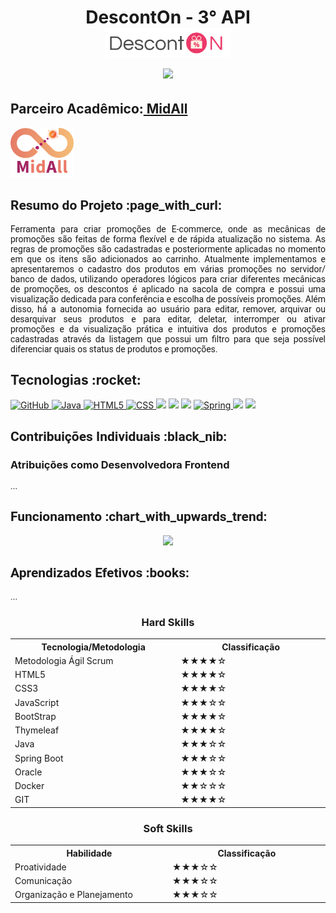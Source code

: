 <html>
<body>
 
 <h1 align="center"> DescontOn - 3° API
 <br>
  <img src="https://github.com/camilaffpacheco/Portfolio/blob/main/imagens/DescontOn.png" height="40%" width="40%"/>
 <br>
<a href="https://github.com/DolphinDatabase/DescontOn/"><img src="https://img.shields.io/badge/GitHub-Repositório Projeto-181717?style=for-the-badge&logo=github"></a>
</h1>

 <h2> Parceiro Acadêmico:<a href="https://midall.com.br/"> MidAll</a></h2>
 <img src="https://github.com/camilaffpacheco/Portfolio/blob/main/imagens/logo midall.webp" height="20%" width="20%"/>
  
  
<h2 style="font-family:roboto;"> Resumo do Projeto :page_with_curl:</h2>
<p align="justify" style="font-family:roboto;"> Ferramenta para criar promoções de E-commerce, onde as mecânicas de promoções são feitas de forma flexível e
  de rápida atualização no sistema. As regras de promoções são cadastradas e posteriormente aplicadas no momento em que os itens são adicionados ao carrinho. 
  Atualmente implementamos e apresentaremos o cadastro dos produtos em várias promoções no servidor/ banco de dados, utilizando operadores lógicos para criar 
  diferentes mecânicas de promoções, os descontos é aplicado na sacola de compra e possui uma visualização dedicada para conferência e escolha de possíveis 
  promoções. Além disso, há a autonomia fornecida ao usuário para editar, remover, arquivar ou desarquivar seus produtos e para editar, deletar, interromper 
  ou ativar promoções e da visualização prática e intuitiva dos produtos e promoções cadastradas através da listagem que possui um filtro para que seja 
  possível diferenciar quais os status de produtos e promoções. </p>
  
<p><h2 id="tecnologias">Tecnologias :rocket: </h2></p>
 <div>
    <a href="gttps://github.com">
        <img alt="GitHub" src="https://img.shields.io/badge/GitHub-100000?style=for-the-badge&logo=github&logoColor=white"/>
    </a>
    <a href="https://www.java.com/pt-BR/">
        <img alt="Java" src="https://img.shields.io/badge/java-%23ED8B00.svg?&style=for-the-badge&logo=java&logoColor=white"/>
    </a>
    <a href="https://developer.mozilla.org/pt-BR/docs/Web/Guide/HTML/HTML5">
    <img alt="HTML5" src="https://img.shields.io/badge/HTML5-E34F26?style=for-the-badge&logo=html5&logoColor=white"/>
    </a>
    <a href="https://developer.mozilla.org/pt-BR/docs/Web/CSS">
    <img alt="CSS" src="https://img.shields.io/badge/CSS3-1572B6?style=for-the-badge&logo=css3&logoColor=white">
      <a href="https://developer.mozilla.org/pt-BR/docs/Web/JavaScript"><img src = "https://img.shields.io/badge/javascript-%23e6e400.svg?style=for-the-badge&logo=javascript&logoColor=white"/></a>
     <a href="https://getbootstrap.com/"><img src =
"https://camo.githubusercontent.com/b13ed67c809178963ce9d538175b02649800772be1ce0cb02da5879e5614e236/68747470733a2f2f696d672e736869656c64732e696f2f62616467652f426f6f7473747261702d3536334437433f7374796c653d666f722d7468652d6261646765266c6f676f3d626f6f747374726170266c6f676f436f6c6f723d7768697465" /></a>
     <a href="https://www.thymeleaf.org/"><img src =
"https://img.shields.io/badge/Thymeleaf-50df26?style=for-the-badge&logoColor=white" /></a>
    <a href="https://spring.io">
    <img alt="Spring" src="https://img.shields.io/badge/spring-%236DB33F.svg?&style=for-the-badge&logo=spring&logoColor=white"/>
       <a href="https://www.oracle.com/br/index.html"><img src =
"https://img.shields.io/badge/Oracle-F80000?style=for-the-badge&logo=oracle&logoColor=white" /></a>
     <a href="https://www.docker.com/"><img src =
"https://img.shields.io/badge/Docker-2a6eef?style=for-the-badge&logo=docker&logoColor=white" /></a>
</div>
 
 <h2 style="font-family:roboto;"> Contribuições Individuais :black_nib:</h2>
  <h3> Atribuições como Desenvolvedora Frontend</h3>
  <p align="justify" style="font-family:roboto;">
...
  </p>
 
 <h2 style="font-family:roboto;"> Funcionamento :chart_with_upwards_trend:</h2>
    <div align="center">

[<img src="https://github.com/DolphinDatabase/DescontOn/blob/47f0f23ee3d7710b472fc1ff26d06da50237681e/Imagens/imagem_2022-04-15_155641874.png" width="40%">](https://youtu.be/NhDe9-Z_dvk "DescontOn vídeo Demonstração")
   </div>
 
 <h2 style="font-family:roboto;"> Aprendizados Efetivos :books:</h2>
  <p align="justify" style="font-family:roboto;">
   ...
 </p>
   
   <h3 align="center"> Hard Skills </h3>
  <table align="center">
    <tr>
      <th width="300px">Tecnologia/Metodologia</th>
      <th width="300px">Classificação</th>
    </tr>
    <tr>
      <td>Metodologia Ágil Scrum</td>
      <td>★★★★☆</td>
    </tr>
     <tr>
      <td>HTML5</td>
      <td>★★★★☆</td>
    </tr>
        <tr>
      <td>CSS3</td>
      <td>★★★★☆</td>
    </tr>
    <tr>
      <td>JavaScript</td>
      <td>★★★☆☆</td>
    </tr>	
     <tr>
      <td>BootStrap</td>
      <td>★★★★☆</td>
    </tr>
        <tr>
      <td>Thymeleaf</td>
      <td>★★★★☆</td>
    </tr>
    <tr>
      <td>Java</td>
      <td>★★★☆☆</td>
    </tr>
    <tr>
      <td>Spring Boot</td>
      <td>★★★☆☆</td>
    </tr>
       <tr>
      <td>Oracle</td>
      <td>★★★☆☆</td>
    </tr>
       <tr>
      <td>Docker</td>
      <td>★★☆☆☆</td>
    </tr>
   <tr>
      <td>GIT</td>
      <td>★★★★☆</td>
    </tr>
  </table>
  
  <h3 align="center">Soft Skills</h3>
  <table align="center">
    <tr>
      <th width="300px">Habilidade</th>
      <th width="300px">Classificação</th>
    </tr>
    <tr>
      <td>Proatividade</td>
      <td>★★★☆☆</td>
    </tr>
    <tr>
      <td>Comunicação</td>
      <td>★★★☆☆</td>
    </tr>
    <tr>
      <td>Organização e Planejamento</td>
      <td>★★★☆☆</td>
    </tr>
  </table>
            
</body>
</html>
